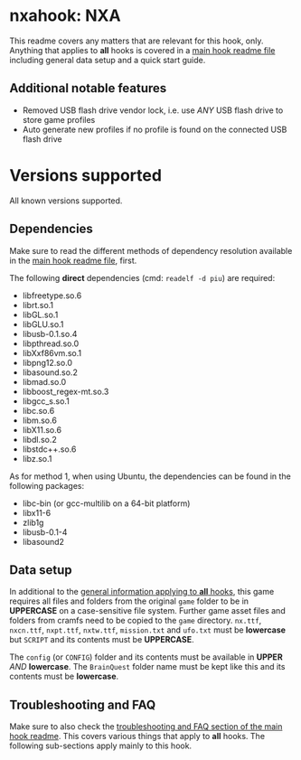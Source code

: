 # nxahook: NXA
This readme covers any matters that are relevant for this hook, only. Anything that applies to **all** hooks is covered
in a [main hook readme file](../hook.md) including general data setup and a quick start guide.

## Additional notable features
* Removed USB flash drive vendor lock, i.e. use _ANY_ USB flash drive to store game profiles
* Auto generate new profiles if no profile is found on the connected USB flash drive

# Versions supported
All known versions supported.

## Dependencies
Make sure to read the different methods of dependency resolution available in the [main hook readme file](../hook.md),
first.

The following **direct** dependencies (cmd: `readelf -d piu`) are required:
* libfreetype.so.6
* librt.so.1
* libGL.so.1
* libGLU.so.1
* libusb-0.1.so.4
* libpthread.so.0
* libXxf86vm.so.1
* libpng12.so.0
* libasound.so.2
* libmad.so.0
* libboost_regex-mt.so.3
* libgcc_s.so.1
* libc.so.6
* libm.so.6
* libX11.so.6
* libdl.so.2
* libstdc++.so.6
* libz.so.1

As for method 1, when using Ubuntu, the dependencies can be found in the following packages:
* libc-bin (or gcc-multilib on a 64-bit platform)
* libx11-6
* zlib1g
* libusb-0.1-4
* libasound2

## Data setup
In additional to the [general information applying to **all** hooks](../hook.md#data-setup), this game requires all
files and folders from the original `game` folder to be in **UPPERCASE** on a case-sensitive file system. Further game
asset files and folders from cramfs need to be copied to the `game` directory. `nx.ttf`, `nxcn.ttf`, `nxpt.ttf`,
`nxtw.ttf`, `mission.txt` and `ufo.txt` must be **lowercase** but `SCRIPT` and its contents must be **UPPERCASE**.

The `config` (or `CONFIG`) folder and its contents must be available in **UPPER** _AND_ **lowercase**. The `BrainQuest`
folder name must be kept like this and its contents must be **lowercase**.

## Troubleshooting and FAQ
Make sure to also check the
[troubleshooting and FAQ section of the main hook readme](../hook.md#troubleshooting-and-faq). This covers various
things that apply to **all** hooks. The following sub-sections apply mainly to this hook.
